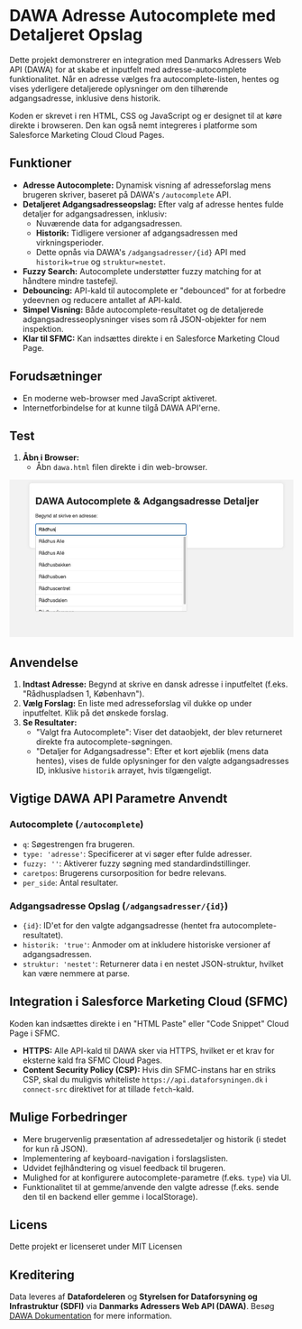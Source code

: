 # DAWA Adresse Autocomplete med Detaljeret Opslag

Dette projekt demonstrerer en integration med Danmarks Adressers Web API (DAWA) for at skabe et inputfelt med adresse-autocomplete funktionalitet. Når en adresse vælges fra autocomplete-listen, hentes og vises yderligere detaljerede oplysninger om den tilhørende adgangsadresse, inklusive dens historik.

Koden er skrevet i ren HTML, CSS og JavaScript og er designet til at køre direkte i browseren. Den kan også nemt integreres i platforme som Salesforce Marketing Cloud Cloud Pages.

## Funktioner

*   **Adresse Autocomplete:** Dynamisk visning af adresseforslag mens brugeren skriver, baseret på DAWA's `/autocomplete` API.
*   **Detaljeret Adgangsadresseopslag:** Efter valg af adresse hentes fulde detaljer for adgangsadressen, inklusiv:
    *   Nuværende data for adgangsadressen.
    *   **Historik:** Tidligere versioner af adgangsadressen med virkningsperioder.
    *   Dette opnås via DAWA's `/adgangsadresser/{id}` API med `historik=true` og `struktur=nestet`.
*   **Fuzzy Search:** Autocomplete understøtter fuzzy matching for at håndtere mindre tastefejl.
*   **Debouncing:** API-kald til autocomplete er "debounced" for at forbedre ydeevnen og reducere antallet af API-kald.
*   **Simpel Visning:** Både autocomplete-resultatet og de detaljerede adgangsadresseoplysninger vises som rå JSON-objekter for nem inspektion.
*   **Klar til SFMC:** Kan indsættes direkte i en Salesforce Marketing Cloud Page.


## Forudsætninger

*   En moderne web-browser med JavaScript aktiveret.
*   Internetforbindelse for at kunne tilgå DAWA API'erne.

## Test

1.  **Åbn i Browser:**
    *   Åbn `dawa.html` filen direkte i din web-browser.
  
![Eksempel på DAWA Autocomplete](https://raw.githubusercontent.com/dondv/DAWA-Autocomplete-Adgangsadresse-Detaljer/main/DAWA.jpg)
    
## Anvendelse

1.  **Indtast Adresse:** Begynd at skrive en dansk adresse i inputfeltet (f.eks. "Rådhuspladsen 1, København").
2.  **Vælg Forslag:** En liste med adresseforslag vil dukke op under inputfeltet. Klik på det ønskede forslag.
3.  **Se Resultater:**
    *   "Valgt fra Autocomplete": Viser det dataobjekt, der blev returneret direkte fra autocomplete-søgningen.
    *   "Detaljer for Adgangsadresse": Efter et kort øjeblik (mens data hentes), vises de fulde oplysninger for den valgte adgangsadresses ID, inklusive `historik` arrayet, hvis tilgængeligt.

## Vigtige DAWA API Parametre Anvendt

### Autocomplete (`/autocomplete`)

*   `q`: Søgestrengen fra brugeren.
*   `type: 'adresse'`: Specificerer at vi søger efter fulde adresser.
*   `fuzzy: ''`: Aktiverer fuzzy søgning med standardindstillinger.
*   `caretpos`: Brugerens cursorposition for bedre relevans.
*   `per_side`: Antal resultater.

### Adgangsadresse Opslag (`/adgangsadresser/{id}`)

*   `{id}`: ID'et for den valgte adgangsadresse (hentet fra autocomplete-resultatet).
*   `historik: 'true'`: Anmoder om at inkludere historiske versioner af adgangsadressen.
*   `struktur: 'nestet'`: Returnerer data i en nestet JSON-struktur, hvilket kan være nemmere at parse.

## Integration i Salesforce Marketing Cloud (SFMC)

Koden kan indsættes direkte i en "HTML Paste" eller "Code Snippet" Cloud Page i SFMC.

*   **HTTPS:** Alle API-kald til DAWA sker via HTTPS, hvilket er et krav for eksterne kald fra SFMC Cloud Pages.
*   **Content Security Policy (CSP):** Hvis din SFMC-instans har en striks CSP, skal du muligvis whiteliste `https://api.dataforsyningen.dk` i `connect-src` direktivet for at tillade `fetch`-kald.

## Mulige Forbedringer

*   Mere brugervenlig præsentation af adressedetaljer og historik (i stedet for kun rå JSON).
*   Implementering af keyboard-navigation i forslagslisten.
*   Udvidet fejlhåndtering og visuel feedback til brugeren.
*   Mulighed for at konfigurere autocomplete-parametre (f.eks. `type`) via UI.
*   Funktionalitet til at gemme/anvende den valgte adresse (f.eks. sende den til en backend eller gemme i localStorage).

## Licens

Dette projekt er licenseret under MIT Licensen 

## Kreditering

Data leveres af **Datafordeleren** og **Styrelsen for Dataforsyning og Infrastruktur (SDFI)** via **Danmarks Adressers Web API (DAWA)**. Besøg [DAWA Dokumentation](https://dawadocs.dataforsyningen.dk/) for mere information.
